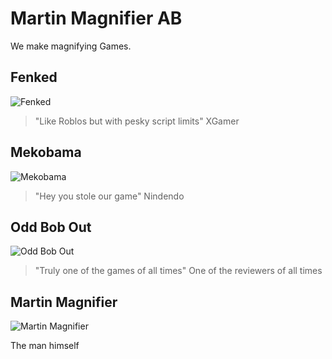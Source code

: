 # Martin Magnifier AB

We make magnifying Games.

## Fenked
![Fenked](https://www.martinmagni.com/fancade.png)

> "Like Roblos but with pesky script limits"
> XGamer

## Mekobama
![Mekobama](https://www.martinmagni.com/mekorama01.png)

> "Hey you stole our game"
> Nindendo

## Odd Bob Out
 ![Odd Bob Out](https://www.martinmagni.com/oddbotout01.jpg)

> "Truly one of the games of all times"
> One of the reviewers of all times

## Martin Magnifier
![Martin Magnifier]()

The man himself
